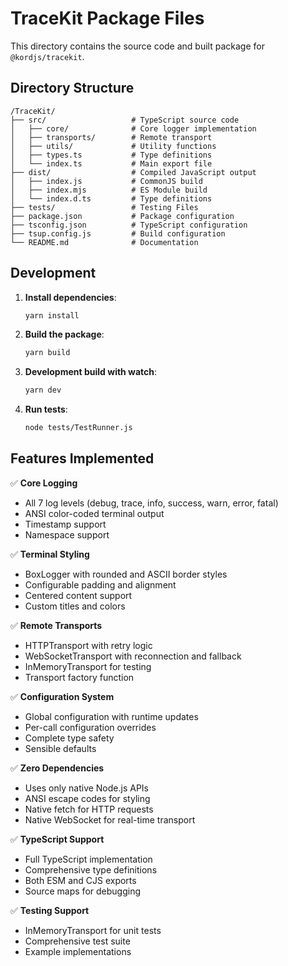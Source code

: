 # TraceKit Package Files

This directory contains the source code and built package for `@kordjs/tracekit`.

## Directory Structure

```
/TraceKit/
├── src/                   # TypeScript source code
│   ├── core/              # Core logger implementation
│   ├── transports/        # Remote transport
│   ├── utils/             # Utility functions
│   ├── types.ts           # Type definitions
│   └── index.ts           # Main export file
├── dist/                  # Compiled JavaScript output
│   ├── index.js           # CommonJS build
│   ├── index.mjs          # ES Module build
│   └── index.d.ts         # Type definitions
├── tests/                 # Testing Files
├── package.json           # Package configuration
├── tsconfig.json          # TypeScript configuration
├── tsup.config.js         # Build configuration
└── README.md              # Documentation
```

## Development

1. **Install dependencies**:

      ```bash
      yarn install
      ```

2. **Build the package**:

      ```bash
      yarn build
      ```

3. **Development build with watch**:

      ```bash
      yarn dev
      ```

4. **Run tests**:

      ```bash
      node tests/TestRunner.js
      ```

## Features Implemented

✅ **Core Logging**

- All 7 log levels (debug, trace, info, success, warn, error, fatal)
- ANSI color-coded terminal output
- Timestamp support
- Namespace support

✅ **Terminal Styling**

- BoxLogger with rounded and ASCII border styles
- Configurable padding and alignment
- Centered content support
- Custom titles and colors

✅ **Remote Transports**

- HTTPTransport with retry logic
- WebSocketTransport with reconnection and fallback
- InMemoryTransport for testing
- Transport factory function

✅ **Configuration System**

- Global configuration with runtime updates
- Per-call configuration overrides
- Complete type safety
- Sensible defaults

✅ **Zero Dependencies**

- Uses only native Node.js APIs
- ANSI escape codes for styling
- Native fetch for HTTP requests
- Native WebSocket for real-time transport

✅ **TypeScript Support**

- Full TypeScript implementation
- Comprehensive type definitions
- Both ESM and CJS exports
- Source maps for debugging

✅ **Testing Support**

- InMemoryTransport for unit tests
- Comprehensive test suite
- Example implementations
